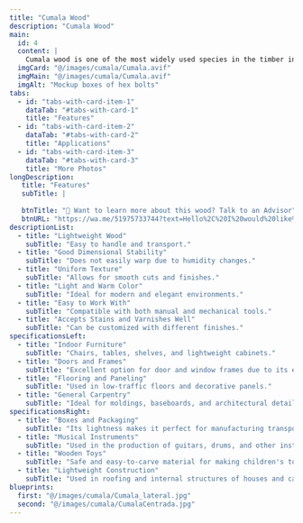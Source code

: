 ```yaml
---
title: "Cumala Wood"
description: "Cumala Wood"
main:
  id: 4
  content: |
    Cumala wood is one of the most widely used species in the timber industry due to its lightness, versatility, and ease of work. It is a medium-density wood with a color range from pale yellow to light brown, making it ideal for decorative and structural applications. Its fine and uniform texture allows for high-quality finishes with varnishes and lacquers.
  imgCard: "@/images/cumala/Cumala.avif"
  imgMain: "@/images/cumala/Cumala.avif"
  imgAlt: "Mockup boxes of hex bolts"
tabs:
  - id: "tabs-with-card-item-1"
    dataTab: "#tabs-with-card-1"
    title: "Features"
  - id: "tabs-with-card-item-2"
    dataTab: "#tabs-with-card-2"
    title: "Applications"
  - id: "tabs-with-card-item-3"
    dataTab: "#tabs-with-card-3"
    title: "More Photos"
longDescription:
   title: "Features"
   subTitle: |
    
   btnTitle: "📲 Want to learn more about this wood? Talk to an Advisor"
   btnURL: "https://wa.me/51975733744?text=Hello%2C%20I%20would%20like%20to%20know%20more%20about%20the%20Cumala%20wood%20available%20at%20Cheaper%20Buy."
descriptionList:
  - title: "Lightweight Wood"
    subTitle: "Easy to handle and transport."
  - title: "Good Dimensional Stability"
    subTitle: "Does not easily warp due to humidity changes."
  - title: "Uniform Texture"
    subTitle: "Allows for smooth cuts and finishes."
  - title: "Light and Warm Color"
    subTitle: "Ideal for modern and elegant environments."
  - title: "Easy to Work With"
    subTitle: "Compatible with both manual and mechanical tools."
  - title: "Accepts Stains and Varnishes Well"
    subTitle: "Can be customized with different finishes."
specificationsLeft:
  - title: "Indoor Furniture"
    subTitle: "Chairs, tables, shelves, and lightweight cabinets."
  - title: "Doors and Frames"
    subTitle: "Excellent option for door and window frames due to its easy assembly."
  - title: "Flooring and Paneling"
    subTitle: "Used in low-traffic floors and decorative panels."
  - title: "General Carpentry"
    subTitle: "Ideal for moldings, baseboards, and architectural details."
specificationsRight:
  - title: "Boxes and Packaging"
    subTitle: "Its lightness makes it perfect for manufacturing transport boxes."
  - title: "Musical Instruments"
    subTitle: "Used in the production of guitars, drums, and other instruments."
  - title: "Wooden Toys"
    subTitle: "Safe and easy-to-carve material for making children's toys."
  - title: "Lightweight Construction"
    subTitle: "Used in roofing and internal structures of houses and cabins."
blueprints:
  first: "@/images/cumala/Cumala_lateral.jpg"
  second: "@/images/cumala/CumalaCentrada.jpg"    
---
```

